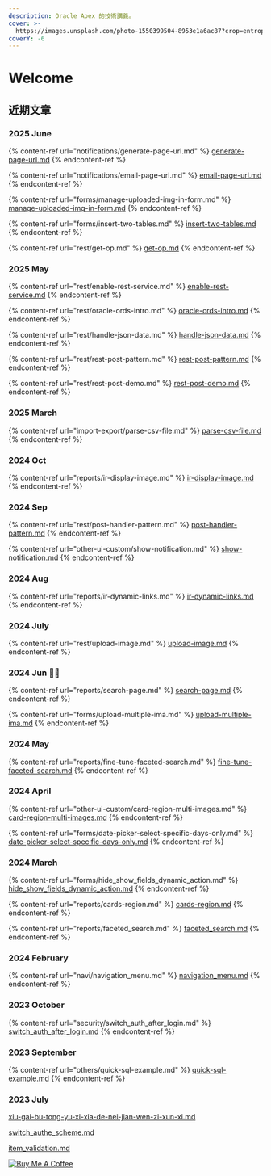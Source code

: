 ```yaml
---
description: Oracle Apex 的技術講義。
cover: >-
  https://images.unsplash.com/photo-1550399504-8953e1a6ac87?crop=entropy&cs=srgb&fm=jpg&ixid=M3wxOTcwMjR8MHwxfHNlYXJjaHw1fHxiZWFjaCUyMHJlbGF4fGVufDB8fHx8MTY5NjM0Mzg4OHww&ixlib=rb-4.0.3&q=85
coverY: -6
---
```


# Welcome

## 近期文章

### 2025 June

{% content-ref url="notifications/generate-page-url.md" %}
[generate-page-url.md](notifications/generate-page-url.md)
{% endcontent-ref %}

{% content-ref url="notifications/email-page-url.md" %}
[email-page-url.md](notifications/email-page-url.md)
{% endcontent-ref %}

{% content-ref url="forms/manage-uploaded-img-in-form.md" %}
[manage-uploaded-img-in-form.md](forms/manage-uploaded-img-in-form.md)
{% endcontent-ref %}

{% content-ref url="forms/insert-two-tables.md" %}
[insert-two-tables.md](forms/insert-two-tables.md)
{% endcontent-ref %}

{% content-ref url="rest/get-op.md" %}
[get-op.md](rest/get-op.md)
{% endcontent-ref %}

### 2025 May

{% content-ref url="rest/enable-rest-service.md" %}
[enable-rest-service.md](rest/enable-rest-service.md)
{% endcontent-ref %}

{% content-ref url="rest/oracle-ords-intro.md" %}
[oracle-ords-intro.md](rest/oracle-ords-intro.md)
{% endcontent-ref %}

{% content-ref url="rest/handle-json-data.md" %}
[handle-json-data.md](rest/handle-json-data.md)
{% endcontent-ref %}

{% content-ref url="rest/rest-post-pattern.md" %}
[rest-post-pattern.md](rest/rest-post-pattern.md)
{% endcontent-ref %}

{% content-ref url="rest/rest-post-demo.md" %}
[rest-post-demo.md](rest/rest-post-demo.md)
{% endcontent-ref %}

### 2025 March

{% content-ref url="import-export/parse-csv-file.md" %}
[parse-csv-file.md](import-export/parse-csv-file.md)
{% endcontent-ref %}

### 2024 Oct

{% content-ref url="reports/ir-display-image.md" %}
[ir-display-image.md](reports/ir-display-image.md)
{% endcontent-ref %}

### 2024 Sep

{% content-ref url="rest/post-handler-pattern.md" %}
[post-handler-pattern.md](rest/post-handler-pattern.md)
{% endcontent-ref %}

{% content-ref url="other-ui-custom/show-notification.md" %}
[show-notification.md](other-ui-custom/show-notification.md)
{% endcontent-ref %}

### 2024 Aug

{% content-ref url="reports/ir-dynamic-links.md" %}
[ir-dynamic-links.md](reports/ir-dynamic-links.md)
{% endcontent-ref %}

### 2024 July

{% content-ref url="rest/upload-image.md" %}
[upload-image.md](rest/upload-image.md)
{% endcontent-ref %}

### 2024 Jun :tada::clap:

{% content-ref url="reports/search-page.md" %}
[search-page.md](reports/search-page.md)
{% endcontent-ref %}

{% content-ref url="forms/upload-multiple-ima.md" %}
[upload-multiple-ima.md](forms/upload-multiple-ima.md)
{% endcontent-ref %}

### 2024 May

{% content-ref url="reports/fine-tune-faceted-search.md" %}
[fine-tune-faceted-search.md](reports/fine-tune-faceted-search.md)
{% endcontent-ref %}

### 2024 April

{% content-ref url="other-ui-custom/card-region-multi-images.md" %}
[card-region-multi-images.md](other-ui-custom/card-region-multi-images.md)
{% endcontent-ref %}

{% content-ref url="forms/date-picker-select-specific-days-only.md" %}
[date-picker-select-specific-days-only.md](forms/date-picker-select-specific-days-only.md)
{% endcontent-ref %}

### 2024 March

{% content-ref url="forms/hide_show_fields_dynamic_action.md" %}
[hide\_show\_fields\_dynamic\_action.md](forms/hide_show_fields_dynamic_action.md)
{% endcontent-ref %}

{% content-ref url="reports/cards-region.md" %}
[cards-region.md](reports/cards-region.md)
{% endcontent-ref %}

{% content-ref url="reports/faceted_search.md" %}
[faceted\_search.md](reports/faceted_search.md)
{% endcontent-ref %}

### 2024 February

{% content-ref url="navi/navigation_menu.md" %}
[navigation\_menu.md](navi/navigation_menu.md)
{% endcontent-ref %}

### 2023 October

{% content-ref url="security/switch_auth_after_login.md" %}
[switch\_auth\_after\_login.md](security/switch_auth_after_login.md)
{% endcontent-ref %}

### 2023 September

{% content-ref url="others/quick-sql-example.md" %}
[quick-sql-example.md](others/quick-sql-example.md)
{% endcontent-ref %}

### 2023 July

[xiu-gai-bu-tong-yu-xi-xia-de-nei-jian-wen-zi-xun-xi.md](others/xiu-gai-bu-tong-yu-xi-xia-de-nei-jian-wen-zi-xun-xi.md "mention")

[switch\_authe\_scheme.md](security/switch_authe_scheme.md "mention")

[item\_validation.md](forms/item_validation.md "mention")

[![Buy Me A Coffee](https://cdn.buymeacoffee.com/buttons/default-orange.png)](https://www.buymeacoffee.com/hychen39)
